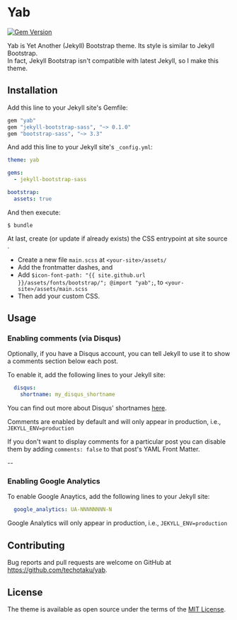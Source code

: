 # Yab

[![Gem Version](https://badge.fury.io/rb/yab.svg)](https://rubygems.org/gems/yab)

Yab is Yet Another (Jekyll) Bootstrap theme. Its style is similar to Jekyll Bootstrap.  
In fact, Jekyll Bootstrap isn't compatible with latest Jekyll, so I make this theme. 

## Installation

Add this line to your Jekyll site's Gemfile:

```ruby
gem "yab"
gem "jekyll-bootstrap-sass", "~> 0.1.0"
gem "bootstrap-sass", "~> 3.3"
```

And add this line to your Jekyll site's `_config.yml`:

```yaml
theme: yab

gems:
  - jekyll-bootstrap-sass

bootstrap:
  assets: true
```

And then execute:

    $ bundle

At last, create (or update if already exists) the CSS entrypoint at site source .
  - Create a new file `main.scss` at `<your-site>/assets/`
  - Add the frontmatter dashes, and
  - Add `$icon-font-path: "{{ site.github.url }}/assets/fonts/bootstrap/"; @import "yab";`, to `<your-site>/assets/main.scss`
  - Then add your custom CSS.

## Usage

### Enabling comments (via Disqus)

Optionally, if you have a Disqus account, you can tell Jekyll to use it to show a comments section below each post.

To enable it, add the following lines to your Jekyll site:

```yaml
  disqus:
    shortname: my_disqus_shortname
```

You can find out more about Disqus' shortnames [here](https://help.disqus.com/customer/portal/articles/466208).

Comments are enabled by default and will only appear in production, i.e., `JEKYLL_ENV=production`

If you don't want to display comments for a particular post you can disable them by adding `comments: false` to that post's YAML Front Matter.

--

### Enabling Google Analytics

To enable Google Anaytics, add the following lines to your Jekyll site:

```yaml
  google_analytics: UA-NNNNNNNN-N
```

Google Analytics will only appear in production, i.e., `JEKYLL_ENV=production`

## Contributing

Bug reports and pull requests are welcome on GitHub at https://github.com/techotaku/yab.

## License

The theme is available as open source under the terms of the [MIT License](http://opensource.org/licenses/MIT).

